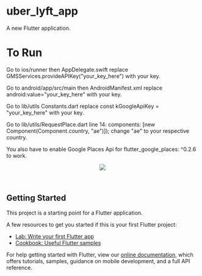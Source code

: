 # uber_lyft_app

A new Flutter application.

# To Run

Go to ios/runner then AppDelegate.swift 
replace GMSServices.provideAPIKey("your_key_here") with your key.

Go to android/app/src/main then AndroidManifest.xml
replace android:value="your_key_here"  with your key.

Go to lib/utils Constants.dart 
replace const kGoogleApiKey = "your_key_here" with your key.

Go to lib/utils/RequestPlace.dart
line 14:  components: [new Component(Component.country, "ae")]); 
change "ae" to your respective country.

You also have to enable Google Places Api for flutter_google_places: ^0.2.6 to work.


<p align="center">
    <img src="https://miro.medium.com/max/2000/1*WRp686xdFbGW3nGfu4am0A.jpeg">
</p>
<br>





## Getting Started

This project is a starting point for a Flutter application.

A few resources to get you started if this is your first Flutter project:

- [Lab: Write your first Flutter app](https://flutter.dev/docs/get-started/codelab)
- [Cookbook: Useful Flutter samples](https://flutter.dev/docs/cookbook)

For help getting started with Flutter, view our
[online documentation](https://flutter.dev/docs), which offers tutorials,
samples, guidance on mobile development, and a full API reference.
